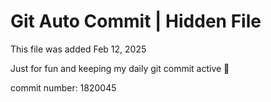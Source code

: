 # Git Auto Commit | Hidden File

This file was added Feb 12, 2025

Just for fun and keeping my daily git commit active 🤪

commit number: 1820045

